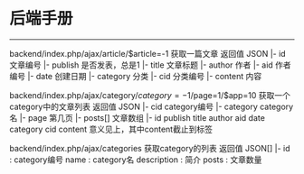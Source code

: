 # 后端手册
----
backend/index.php/ajax/article/$article=-1
获取一篇文章
    返回值
    JSON
    |- id 文章编号
    |- publish 是否发表，总是1
    |- title 文章标题
    |- author 作者
    |- aid 作者编号
    |- date 创建日期
    |- category 分类
    |- cid 分类编号
    |- content 内容

backend/index.php/ajax/category/$category=-1/$page=1/$app=10
获取一个category中的文章列表
    返回值
    JSON
    |- cid category编号
    |- category category名
    |- page 第几页
    |- posts[] 文章数组
        |- id publish title author aid date category cid content 意义见上，其中content截止到<!-- MORE -->标签

backend/index.php/ajax/categories
获取category的列表
    返回值
    JSON[]
    |-  id : category编号
        name : category名
        description : 简介
        posts : 文章数量
